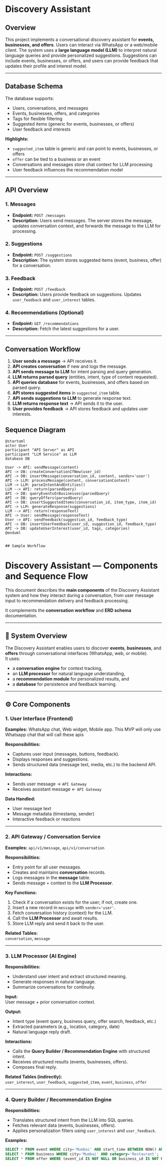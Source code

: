 # Discovery Assistant

## Overview

This project implements a conversational discovery assistant for **events, businesses, and offers**. Users can interact via WhatsApp or a web/mobile client. The system uses a **large language model (LLM)** to interpret natural language queries and provide personalized suggestions. Suggestions can include events, businesses, or offers, and users can provide feedback that updates their profile and interest model.

---

## Database Schema

The database supports:

- Users, conversations, and messages
- Events, businesses, offers, and categories
- Tags for flexible filtering
- Suggested items (generic for events, businesses, or offers)
- User feedback and interests

**Highlights:**

- `suggested_item` table is generic and can point to events, businesses, or offers
- `offer` can be tied to a business or an event
- Conversations and messages store chat context for LLM processing
- User feedback influences the recommendation model

---

## API Overview

### 1. Messages

- **Endpoint:** `POST /messages`
- **Description:** Users send messages. The server stores the message, updates conversation context, and forwards the message to the LLM for processing.

### 2. Suggestions

- **Endpoint:** `POST /suggestions`
- **Description:** The system stores suggested items (event, business, offer) for a conversation.

### 3. Feedback

- **Endpoint:** `POST /feedback`
- **Description:** Users provide feedback on suggestions. Updates `user_feedback` and `user_interest` tables.

### 4. Recommendations (Optional)

- **Endpoint:** `GET /recommendations`
- **Description:** Fetch the latest suggestions for a user.

---

## Conversation Workflow

1. **User sends a message** → API receives it.
2. **API creates conversation** if new and logs the message.
3. **API sends message to LLM** for intent parsing and query generation.
4. **LLM returns parsed query** (entities, intent, type of content requested).
5. **API queries database** for events, businesses, and offers based on parsed query.
6. **API stores suggested items** in `suggested_item` table.
7. **API sends suggestions to LLM** to generate response text.
8. **LLM returns response text** → API sends it to the user.
9. **User provides feedback** → API stores feedback and updates user interests.

## Sequence Diagram

```plantuml
@startuml
actor User
participant "API Server" as API
participant "LLM Service" as LLM
database DB

User -> API: sendMessage(content)
API -> DB: createConversationIfNew(user_id)
API -> DB: insertMessage(conversation_id, content, sender='user')
API -> LLM: processMessage(content, conversationContext)
LLM -> LLM: parseIntentAndEntities()
LLM --> API: return(parsedQuery)
API -> DB: queryEventsOrBusinesses(parsedQuery)
API -> DB: queryOffers(parsedQuery)
API -> DB: insertSuggestedItems(conversation_id, item_type, item_id)
API -> LLM: generateResponse(suggestions)
LLM --> API: return(responseText)
API -> User: sendMessage(responseText)
User -> API: sendFeedback(suggestion_id, feedback_type)
API -> DB: insertUserFeedback(user_id, suggestion_id, feedback_type)
API -> DB: updateUserInterest(user_id, tags, categories)
@enduml


## Sample Workflow
```

# Discovery Assistant — Components and Sequence Flow

This document describes the **main components** of the Discovery Assistant system and how they interact during a conversation, from user message input to recommendation delivery and feedback processing.

It complements the **conversation workflow** and **ERD schema** documentation.

---

## 🎯 System Overview

The Discovery Assistant enables users to discover **events**, **businesses**, and **offers** through conversational interfaces (WhatsApp, web, or mobile).  
It uses:
- a **conversation engine** for context tracking,
- an **LLM processor** for natural language understanding,
- a **recommendation module** for personalized results, and
- a **database** for persistence and feedback learning.

---

## ⚙️ Core Components

### 1. User Interface (Frontend)
**Examples:** WhatsApp chat, Web widget, Mobile app. This MVP will only use Whatsapp chat that will call these apis

**Responsibilities:**
- Captures user input (messages, buttons, feedback).
- Displays responses and suggestions.
- Sends structured data (message text, media, etc.) to the backend API.

**Interactions:**
- Sends user message → `API Gateway`
- Receives assistant message ← `API Gateway`

**Data Handled:**
- User message text
- Message metadata (timestamp, sender)
- Interactive feedback or reactions

---

### 2. API Gateway / Conversation Service
**Examples:** `api/v1/message`, `api/v1/conversation`

**Responsibilities:**
- Entry point for all user messages.
- Creates and maintains **conversation** records.
- Logs messages in the **message** table.
- Sends message + context to the **LLM Processor**.

**Key Functions:**
1. Check if a conversation exists for the user; if not, create one.
2. Insert a new record in `message` with `sender='user'`.
3. Fetch conversation history (context) for the LLM.
4. Call the **LLM Processor** and await results.
5. Store LLM reply and send it back to the user.

**Related Tables:**  
`conversation`, `message`

---

### 3. LLM Processor (AI Engine)
**Responsibilities:**
- Understand user intent and extract structured meaning.
- Generate responses in natural language.
- Summarize conversations for continuity.

**Input:**  
User message + prior conversation context.

**Output:**
- Intent type (event query, business query, offer search, feedback, etc.)
- Extracted parameters (e.g., location, category, date)
- Natural language reply draft.

**Interactions:**
- Calls the **Query Builder / Recommendation Engine** with structured intent.
- Receives structured results (events, businesses, offers).
- Composes final reply.

**Related Tables (indirectly):**  
`user_interest`, `user_feedback`, `suggested_item`, `event`, `business`, `offer`

---

### 4. Query Builder / Recommendation Engine
**Responsibilities:**
- Translates structured intent from the LLM into SQL queries.
- Fetches relevant data (events, businesses, offers).
- Applies personalization filters using `user_interest` and `user_feedback`.

**Examples:**
```sql
SELECT * FROM event WHERE city='Mumbai' AND start_time BETWEEN NOW() AND DATE_ADD(NOW(), INTERVAL 3 DAY);
SELECT * FROM business WHERE city='Mumbai' AND category='Restaurant';
SELECT * FROM offer WHERE (event_id IS NOT NULL OR business_id IS NOT NULL) AND is_active=TRUE;
```